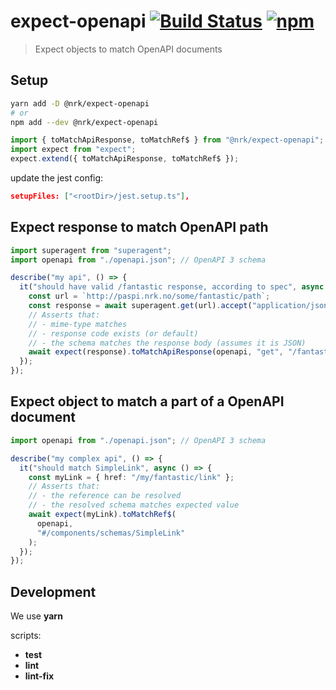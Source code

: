 # expect-openapi [![Build Status](https://travis-ci.org/nrkno/expect-openapi.svg?branch=master)](https://travis-ci.org/nrkno/expect-openapi) [![npm](https://img.shields.io/npm/v/@nrk/expect-openapi.svg)](https://www.npmjs.com/package/@nrk/expect-openapi)

> Expect objects to match OpenAPI documents

## Setup

```sh
yarn add -D @nrk/expect-openapi
# or
npm add --dev @nrk/expect-openapi
```

```ts
import { toMatchApiResponse, toMatchRef$ } from "@nrk/expect-openapi";
import expect from "expect";
expect.extend({ toMatchApiResponse, toMatchRef$ });
```

update the jest config:

```json
setupFiles: ["<rootDir>/jest.setup.ts"],
```

## Expect response to match OpenAPI path

```ts
import superagent from "superagent";
import openapi from "./openapi.json"; // OpenAPI 3 schema

describe("my api", () => {
  it("should have valid /fantastic response, according to spec", async () => {
    const url = `http://paspi.nrk.no/some/fantastic/path`;
    const response = await superagent.get(url).accept("application/json");
    // Asserts that:
    // - mime-type matches
    // - response code exists (or default)
    // - the schema matches the response body (assumes it is JSON)
    await expect(response).toMatchApiResponse(openapi, "get", "/fantastic");
  });
});
```

## Expect object to match a part of a OpenAPI document

```ts
import openapi from "./openapi.json"; // OpenAPI 3 schema

describe("my complex api", () => {
  it("should match SimpleLink", async () => {
    const myLink = { href: "/my/fantastic/link" };
    // Asserts that:
    // - the reference can be resolved
    // - the resolved schema matches expected value
    await expect(myLink).toMatchRef$(
      openapi,
      "#/components/schemas/SimpleLink"
    );
  });
});
```

## Development

We use **yarn**

scripts:

- **test**
- **lint**
- **lint-fix**
